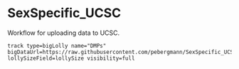 # SexSpecific_UCSC

Workflow for uploading data to UCSC.

```
track type=bigLolly name="DMPs" bigDataUrl=https://raw.githubusercontent.com/pebergmann/SexSpecific_UCSC/main/test.bb lollySizeField=lollySize visibility=full
```
